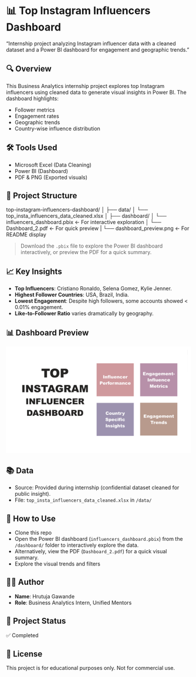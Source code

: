 # 📊 Top Instagram Influencers Dashboard
“Internship project analyzing Instagram influencer data with a cleaned dataset and a Power BI dashboard for engagement and geographic trends.”

## 🔍 Overview
This Business Analytics internship project explores top Instagram influencers using cleaned data to generate visual insights in Power BI. The dashboard highlights:
- Follower metrics
- Engagement rates
- Geographic trends
- Country-wise influence distribution

## 🛠 Tools Used
- Microsoft Excel (Data Cleaning)
- Power BI (Dashboard)
- PDF & PNG (Exported visuals)

## 📁 Project Structure
top-instagram-influencers-dashboard/
│
├── data/
│ └── top_insta_influencers_data_cleaned.xlsx
│
├── dashboard/
│ └── influencers_dashboard.pbix ← For interactive exploration
│ └── Dashboard_2.pdf ← For quick preview
| └── dashboard_preview.png  ← For README display

> Download the `.pbix` file to explore the Power BI dashboard interactively, or preview the PDF for a quick summary.

## 📈 Key Insights
- **Top Influencers**: Cristiano Ronaldo, Selena Gomez, Kylie Jenner.
- **Highest Follower Countries**: USA, Brazil, India.
- **Lowest Engagement**: Despite high followers, some accounts showed < 0.01% engagement.
- **Like-to-Follower Ratio** varies dramatically by geography.

## 📊 Dashboard Preview
![Dashboard Preview](dashboard/dashboard_preview.png)

## 📚 Data
- Source: Provided during internship (confidential dataset cleaned for public insight).
- File: `top_insta_influencers_data_cleaned.xlsx` in `/data/`

## 📌 How to Use
- Clone this repo
- Open the Power BI dashboard (`influencers_dashboard.pbix`) from the `/dashboard/` folder to interactively explore the data.
- Alternatively, view the PDF (`Dashboard_2.pdf`) for a quick visual summary.
- Explore the visual trends and filters

## 🧑‍💻 Author
- **Name**: Hrutuja Gawande
- **Role**: Business Analytics Intern, Unified Mentors

## 🚧 Project Status
✅ Completed

## 📄 License
This project is for educational purposes only. Not for commercial use.

